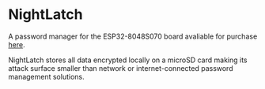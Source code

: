 # NightLatch
A password manager for the ESP32-8048S070 board avaliable for purchase [here](https://www.aliexpress.com/item/1005004952726089.html).

NightLatch stores all data encrypted locally on a microSD card making its attack surface smaller than network or internet-connected password management solutions.
